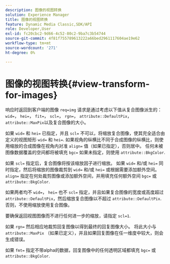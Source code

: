 ```yaml
---
description: 图像的视图转换
solution: Experience Manager
title: 图像的视图转换
feature: Dynamic Media Classic,SDK/API
role: Developer,User
exl-id: fc20cbc2-9d66-4c52-80c2-9ba7c3b54744
source-git-commit: 4f81f755789613222a66bed2961117604ae19e62
workflow-type: tm+mt
source-wordcount: '271'
ht-degree: 0%

---
```


# 图像的视图转换{#view-transform-for-images}

响应时返回到客户端的图像 `req=img` 请求是通过考虑以下值从复合图像派生的： `wid=`， `hei=`， `fit=`， `scl=`， `rgn=`， `attribute::DefaultPix`， `attribute::MaxPix`以及复合图像的大小。

如果 `wid=` 和 `hei=` 已指定，并且 `scl=` 不可以，将缩放复合图像，使其完全适合由定义的视图矩形 `wid=` 和 `hei=`. 如果视角的纵横比不同于合成图像的纵横比，则使用缩放的合成图像在视角内对准 `align=` 值（如果已指定），否则居中。 任何未被图像数据覆盖的空间都将被填充 `bgc=` 如果未指定，则使用 `attribute::BkgColor`.

如果 `scl=` 指定后，复合图像将按该缩放因子进行缩放。 如果 `wid=` 和/或 `hei=` 同时指定，然后将缩放的图像裁剪到 `wid=` 和/或 `hei=` 或根据需要添加额外空间。 `align=` 指定在何处裁剪图像或添加额外空间，并用填充任何额外空间 `bgc=` 或 `attribute::BkgColor`.

如果两者均不 `wid=`， `hei=` 也不 `scl=` 指定，并且如果复合图像的宽度或高度超过 `attribute::DefaultPix`，然后缩放复合图像以不超过 `attribute::DefaultPix`. 否则，不使用缩放使用复合图像。

要确保返回视图图像而不进行任何进一步的缩放，请指定 `scl=1`.

如果 `rgn=` 然后相应地裁剪回复图像以得到最终的回复图像大小。 将此大小与 `attribute::MaxPix` （如果已定义），并且如果回复图像在任一维度中较大，则会生成错误。

如果 `fmt=` 指定不带alpha的数据，回复图像中的任何透明区域都填充 `bgc=` 或 `attribute::BkgColor`.
